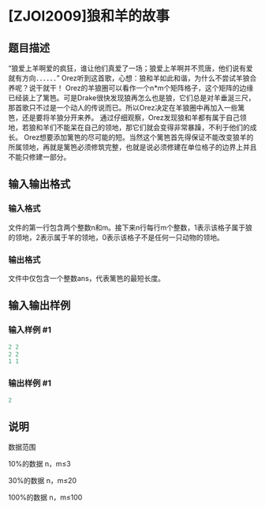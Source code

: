 # [ZJOI2009]狼和羊的故事

## 题目描述

“狼爱上羊啊爱的疯狂，谁让他们真爱了一场；狼爱上羊啊并不荒唐，他们说有爱就有方向．．．．．．” Orez听到这首歌，心想：狼和羊如此和谐，为什么不尝试羊狼合养呢？说干就干！ Orez的羊狼圈可以看作一个n\*m个矩阵格子，这个矩阵的边缘已经装上了篱笆。可是Drake很快发现狼再怎么也是狼，它们总是对羊垂涎三尺，那首歌只不过是一个动人的传说而已。所以Orez决定在羊狼圈中再加入一些篱笆，还是要将羊狼分开来养。 通过仔细观察，Orez发现狼和羊都有属于自己领地，若狼和羊们不能呆在自己的领地，那它们就会变得非常暴躁，不利于他们的成长。 Orez想要添加篱笆的尽可能的短。当然这个篱笆首先得保证不能改变狼羊的所属领地，再就是篱笆必须修筑完整，也就是说必须修建在单位格子的边界上并且不能只修建一部分。

## 输入输出格式

### 输入格式

文件的第一行包含两个整数n和m。接下来n行每行m个整数，1表示该格子属于狼的领地，2表示属于羊的领地，0表示该格子不是任何一只动物的领地。

### 输出格式

文件中仅包含一个整数ans，代表篱笆的最短长度。

## 输入输出样例

### 输入样例 #1

```cpp
2 2
2 2 
1 1 
```


### 输出样例 #1

```cpp
2

```
## 说明

数据范围

10%的数据 n，m≤3

30%的数据 n，m≤20

100%的数据 n，m≤100

